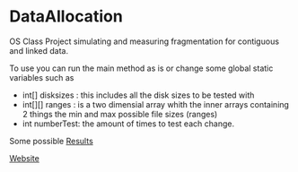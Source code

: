 # DataAllocation
OS Class Project simulating and measuring fragmentation for contiguous and linked data.

To use you can run the main method as is or change some global static variables such as 
- int[] disksizes : this includes all the disk sizes to be tested with
- int[][] ranges : is a two dimensial array whith the inner arrays containing 2 things the min and max possible file sizes (ranges)
- int numberTest: the amount of times to test each change. 

Some possible [Results](https://docs.google.com/spreadsheets/d/1m-_TqUg0ArEUHpaE1chf_Gbmo6YesAnob_747L6ER-c/edit?usp=sharing)

[Website](https://sites.google.com/view/data-allocation)
